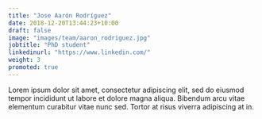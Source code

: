 ```yaml
---
title: "Jose Aarón Rodríguez"
date: 2018-12-20T13:44:23+10:00
draft: false
image: "images/team/aaron_rodriguez.jpg"
jobtitle: "PhD student"
linkedinurl: "https://www.linkedin.com/"
weight: 3
promoted: true
---
```


Lorem ipsum dolor sit amet, consectetur adipiscing elit, sed do eiusmod tempor incididunt ut labore et dolore magna aliqua. Bibendum arcu vitae elementum curabitur vitae nunc sed. Tortor at risus viverra adipiscing at in.
